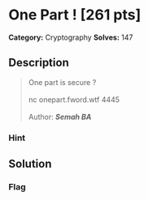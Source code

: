 # One Part ! [261 pts]

**Category:** Cryptography
**Solves:** 147

## Description
>One part is secure ?
<br><br>
nc onepart.fword.wtf 4445
<br><br>
Author: ***Semah BA***

### Hint


## Solution

### Flag

